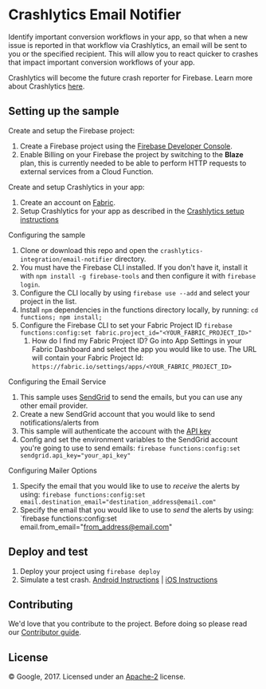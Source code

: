 # Crashlytics Email Notifier

Identify important conversion workflows in your app, so that when a new issue is reported in that workflow via Crashlytics, an email will be sent to you or the specified recipient. This will allow you to react quicker to crashes that impact important conversion workflows of your app.

Crashlytics will become the future crash reporter for Firebase. Learn more about Crashlytics [here](https://fabric.io/kits/android/crashlytics/summary?ref=fb).

## Setting up the sample

 Create and setup the Firebase project:
  1. Create a Firebase project using the [Firebase Developer Console](https://console.firebase.google.com).
  1. Enable Billing on your Firebase the project by switching to the **Blaze** plan, this is currently needed to be able to perform HTTP requests to external services from a Cloud Function.

 Create and setup Crashlytics in your app:
  1. Create an account on [Fabric](https://fabric.io/kits?show_signup=true).
  1. Setup Crashlytics for your app as described in the [Crashlytics setup instructions](https://fabric.io/kits/android/crashlytics)

 Configuring the sample
  1. Clone or download this repo and open the `crashlytics-integration/email-notifier` directory.
  1. You must have the Firebase CLI installed. If you don't have it, install it with `npm install -g firebase-tools` and then configure it with `firebase login`.
  1. Configure the CLI locally by using `firebase use --add` and select your project in the list.
  1. Install `npm` dependencies in the functions directory locally, by running: `cd functions; npm install;`
  1. Configure the Firebase CLI to set your Fabric Project ID `firebase functions:config:set fabric.project_id="<YOUR_FABRIC_PROJECT_ID>"`
      1. How do I find my Fabric Project ID? Go into App Settings in your Fabric Dashboard and select the app you would like to use. The URL will contain your Fabric Project Id: `https://fabric.io/settings/apps/<YOUR_FABRIC_PROJECT_ID>`
  
 Configuring the Email Service
  1. This sample uses [SendGrid](https://sendgrid.com) to send the emails, but you can use any other email provider.
  1. Create a new SendGrid account that you would like to send notifications/alerts from
  1. This sample will authenticate the account with the [API key](https://app.sendgrid.com/settings/api_keys)
  1. Config and set the environment variables to the SendGrid account you're going to use to send emails: `firebase functions:config:set sendgrid.api_key="your_api_key"`

 Configuring Mailer Options
  1. Specify the email that you would like to use to *receive* the alerts by using: `firebase functions:config:set email.destination_email="destination_address@email.com"`
  1. Specify the email that you would like to use to *send* the alerts by using: `firebase functions:config:set email.from_email="from_address@email.com"
 
## Deploy and test

 1. Deploy your project using `firebase deploy`
 1. Simulate a test crash. [Android Instructions](https://docs.fabric.io/android/crashlytics/test-crash.html) | [iOS Instructions](https://docs.fabric.io/apple/crashlytics/test-crash.html)


## Contributing

We'd love that you contribute to the project. Before doing so please read our [Contributor guide](../CONTRIBUTING.md).


## License

© Google, 2017. Licensed under an [Apache-2](../LICENSE) license.
